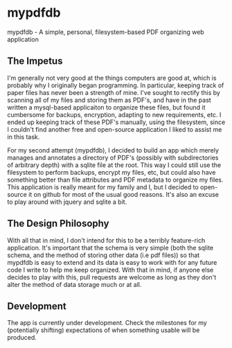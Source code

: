 # mypdfdb
mypdfdb - A simple, personal, filesystem-based PDF organizing web application

## The Impetus
I'm generally not very good at the things computers are good at, which is probably why I originally began programming. In particular, keeping track of paper files has never been a strength of mine. I've sought to rectify this by scanning all of my files and storing them as PDF's, and have in the past written a mysql-based applicaiton to organize these files, but found it cumbersome for backups, encryption, adapting to new requirements, etc. I ended up keeping track of these PDF's manually, using the filesystem, since I couldn't find another free and open-source application I liked to assist me in this task. 

For my second attempt (mypdfdb), I decided to build an app which merely manages and annotates a directory of PDF's (possibly with subdirectories of arbitrary depth) with a sqlite file at the root. This way I could still use the filesystem to perform backups, encrypt my files, etc, but could also have something better than file attributes and PDF metadata to organize my files. This application is really meant for my family and I, but I decided to open-source it on github for most of the usual good reasons. It's also an excuse to play around with jquery and sqlite a bit. 

## The Design Philosophy

With all that in mind, I don't intend for this to be a terribly feature-rich application. It's important that the schema is very simple (both the sqlite schema, and the method of storing other data (i.e pdf files)) so that mypdfdb is easy to extend and its data is easy to work with for any future code I write to help me keep organized. With that in mind, if anyone else decides to play with this, pull requests are welcome as long as they don't alter the method of data storage much or at all.

## Development

The app is currently under development. Check the milestones for my (potentially shifting) expectations of when something usable will be produced. 
